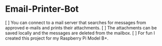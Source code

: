 # Email-Printer-Bot

[ ] You can connect to a mail server that searches for messages from approved e-mails and prints their attachments. 
[ ] The attachments can be saved locally and the messages are deleted from the mailbox.
[ ] For fun I created this project for my Raspberry Pi Model B+.

